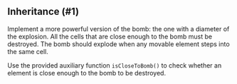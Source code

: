 ## Inheritance (#1)

Implement a more powerful version of the bomb: the one with a diameter of
the explosion. All the cells that are close enough to the bomb must be destroyed.
The bomb should explode when any movable element steps into the same cell.

Use the provided auxiliary function `isCloseToBomb()` to check whether
an element is close enough to the bomb to be destroyed.